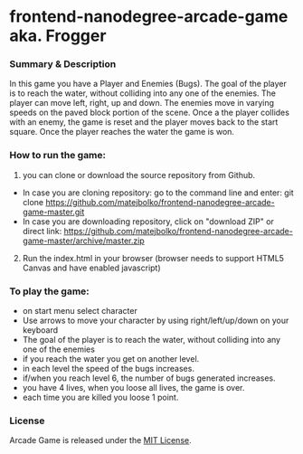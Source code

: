 frontend-nanodegree-arcade-game aka. Frogger
============================================

### Summary & Description
In this game you have a Player and Enemies (Bugs). The goal of the player is to reach the water, without colliding into any one of the enemies. The player can move left, right, up and down. The enemies move in varying speeds on the paved block portion of the scene. Once a the player collides with an enemy, the game is reset and the player moves back to the start square. Once the player reaches the water the game is won.

### How to run the game:
1. you can clone or download the source repository from Github.
- In case you are cloning repository: go to the command line and enter:
git clone https://github.com/matejbolko/frontend-nanodegree-arcade-game-master.git
- In case you are downloading repository, click on "download ZIP" or direct link: https://github.com/matejbolko/frontend-nanodegree-arcade-game-master/archive/master.zip
2. Run the index.html in your browser (browser needs to support HTML5 Canvas and have enabled javascript)


### To play the game:

- on start menu select character
- Use arrows to move your character by using right/left/up/down on your keyboard
- The goal of the player is to reach the water, without colliding into any one of the enemies
- if you reach the water you get on another level.
- in each level the speed of the bugs increases.
- if/when you reach level 6, the number of bugs generated increases.
- you have 4 lives, when you loose all lives, the game is over.
- each time you are killed you loose 1 point.

### License

Arcade Game is released under the [MIT License](http://choosealicense.com/licenses/mit/).
